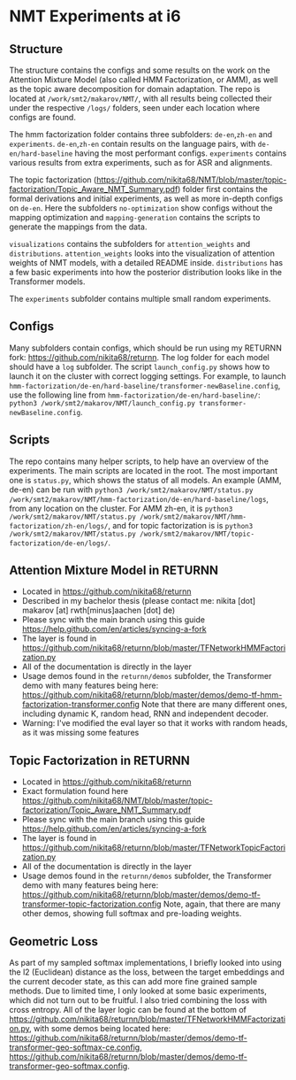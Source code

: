 # NMT Experiments at i6

## Structure
The structure contains the configs and some results on the work on the Attention Mixture Model (also called HMM Factorization, or AMM), as well as the topic aware decomposition for domain adaptation. 
The repo is located at ```/work/smt2/makarov/NMT/```, with all results being collected their under the respective ```/logs/``` folders, seen under each location where configs are found.

The hmm factorization folder contains three subfolders: ``de-en``,`zh-en` and `experiments`. ``de-en``,`zh-en` contain results on the language pairs, with ``de-en/hard-baseline`` having the most performant configs. `experiments` contains various results from extra experiments, such as for ASR and alignments.

The topic factorization (https://github.com/nikita68/NMT/blob/master/topic-factorization/Topic_Aware_NMT_Summary.pdf) folder first contains the formal derivations and initial experiments, as well as more in-depth configs on ``de-en``.  Here the subfolders `no-optimization` show configs without the mapping optimization and `mapping-generation` contains the scripts to generate the mappings from the data.

`visualizations` contains the subfolders for `attention_weights` and `distributions`. `attention_weights` looks into the visualization of attention weights of NMT models, with a detailed README inside. `distributions` has a few basic experiments into how the posterior distribution looks like in the Transformer models.

The `experiments` subfolder contains multiple small random experiments.

## Configs
Many subfolders contain configs, which should be run using my RETURNN fork: https://github.com/nikita68/returnn. The log folder for each model should have a `log` subfolder. The script `launch_config.py` shows how to launch it on the cluster with correct logging settings. For example, to launch `hmm-factorization/de-en/hard-baseline/transformer-newBaseline.config`, use the following line from `hmm-factorization/de-en/hard-baseline/`: `python3 /work/smt2/makarov/NMT/launch_config.py transformer-newBaseline.config`.

## Scripts
The repo contains many helper scripts, to help have an overview of the experiments. The main scripts are located in the root. The most important one is `status.py`, which shows the status of all models. An example (AMM, de-en) can be run with `python3 /work/smt2/makarov/NMT/status.py /work/smt2/makarov/NMT/hmm-factorization/de-en/hard-baseline/logs`, from any location on the cluster. For AMM zh-en, it is `python3 /work/smt2/makarov/NMT/status.py /work/smt2/makarov/NMT/hmm-factorization/zh-en/logs/`, and for topic factorization is is `python3 /work/smt2/makarov/NMT/status.py /work/smt2/makarov/NMT/topic-factorization/de-en/logs/`.

## Attention Mixture Model in RETURNN
- Located in https://github.com/nikita68/returnn
- Described in my bachelor thesis (please contact me: nikita [dot] makarov [at] rwth[minus]aachen [dot] de)
- Please sync with the main branch using this guide https://help.github.com/en/articles/syncing-a-fork
- The layer is found in https://github.com/nikita68/returnn/blob/master/TFNetworkHMMFactorization.py
- All of the documentation is directly in the layer
- Usage demos found in the `returnn/demos` subfolder, the Transformer demo with many features being here: https://github.com/nikita68/returnn/blob/master/demos/demo-tf-hmm-factorization-transformer.config Note that there are many different ones, including dynamic K, random head, RNN and independent decoder.
- Warning: I've modified the eval layer so that it works with random heads, as it was missing some features

## Topic Factorization in RETURNN
- Located in https://github.com/nikita68/returnn
- Exact formulation found here https://github.com/nikita68/NMT/blob/master/topic-factorization/Topic_Aware_NMT_Summary.pdf
- Please sync with the main branch using this guide https://help.github.com/en/articles/syncing-a-fork
- The layer is found in https://github.com/nikita68/returnn/blob/master/TFNetworkTopicFactorization.py
- All of the documentation is directly in the layer
- Usage demos found in the `returnn/demos` subfolder, the Transformer demo with many features being here: https://github.com/nikita68/returnn/blob/master/demos/demo-tf-transformer-topic-factorization.config Note, again, that there are many other demos, showing full softmax and pre-loading weights.

## Geometric Loss
As part of my sampled softmax implementations, I briefly looked into using the l2 (Euclidean) distance as the loss, between the target embeddings and the current decoder state, as this can add more fine grained sample methods. Due to limited time, I only looked at some basic experiments, which did not turn out to be fruitful. I also tried combining the loss with cross entropy. All of the layer logic can be found at the bottom of https://github.com/nikita68/returnn/blob/master/TFNetworkHMMFactorization.py, with some demos being located here: https://github.com/nikita68/returnn/blob/master/demos/demo-tf-transformer-geo-softmax-ce.config, https://github.com/nikita68/returnn/blob/master/demos/demo-tf-transformer-geo-softmax.config.




